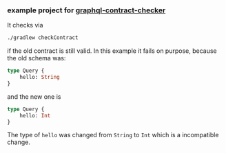 ### example project for [graphql-contract-checker](https://github.com/andimarek/graphql-contract-checker)
 
It checks via

```bash
./gradlew checkContract
```

if the old contract is still valid. In this example it fails on purpose, because the old schema was:

```graphql
type Query {
    hello: String
}
```

and the new one is 


```graphql
type Query {
    hello: Int
}
```

The type of `hello` was changed from `String` to `Int` which is a incompatible change.
